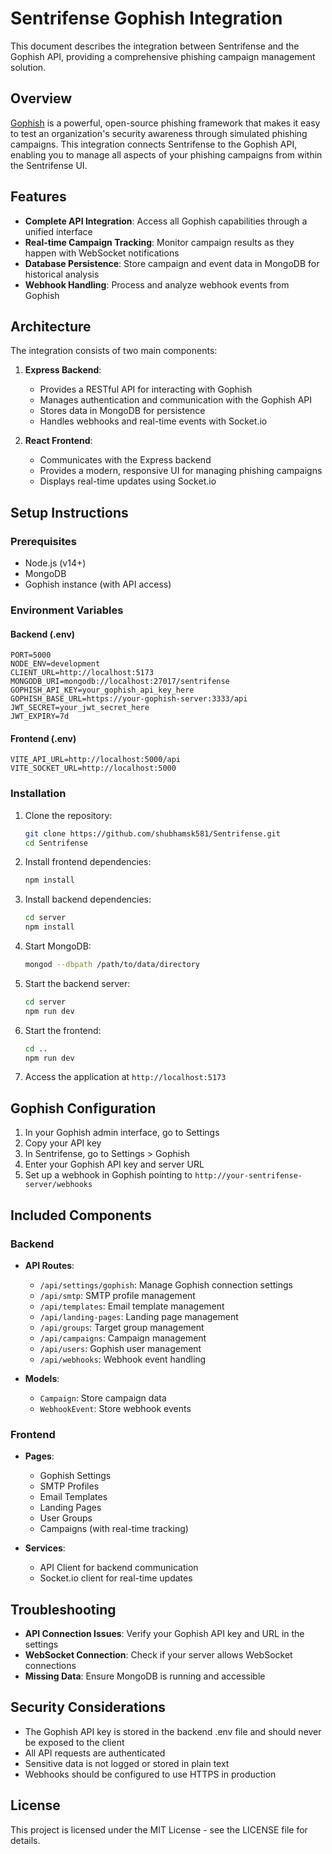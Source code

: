# Sentrifense Gophish Integration

This document describes the integration between Sentrifense and the Gophish API, providing a comprehensive phishing campaign management solution.

## Overview

[Gophish](https://getgophish.com/) is a powerful, open-source phishing framework that makes it easy to test an organization's security awareness through simulated phishing campaigns. This integration connects Sentrifense to the Gophish API, enabling you to manage all aspects of your phishing campaigns from within the Sentrifense UI.

## Features

- **Complete API Integration**: Access all Gophish capabilities through a unified interface
- **Real-time Campaign Tracking**: Monitor campaign results as they happen with WebSocket notifications
- **Database Persistence**: Store campaign and event data in MongoDB for historical analysis
- **Webhook Handling**: Process and analyze webhook events from Gophish

## Architecture

The integration consists of two main components:

1. **Express Backend**: 
   - Provides a RESTful API for interacting with Gophish
   - Manages authentication and communication with the Gophish API
   - Stores data in MongoDB for persistence
   - Handles webhooks and real-time events with Socket.io

2. **React Frontend**:
   - Communicates with the Express backend
   - Provides a modern, responsive UI for managing phishing campaigns
   - Displays real-time updates using Socket.io

## Setup Instructions

### Prerequisites

- Node.js (v14+)
- MongoDB
- Gophish instance (with API access)

### Environment Variables

#### Backend (.env)

```
PORT=5000
NODE_ENV=development
CLIENT_URL=http://localhost:5173
MONGODB_URI=mongodb://localhost:27017/sentrifense
GOPHISH_API_KEY=your_gophish_api_key_here
GOPHISH_BASE_URL=https://your-gophish-server:3333/api
JWT_SECRET=your_jwt_secret_here
JWT_EXPIRY=7d
```

#### Frontend (.env)

```
VITE_API_URL=http://localhost:5000/api
VITE_SOCKET_URL=http://localhost:5000
```

### Installation

1. Clone the repository:
   ```bash
   git clone https://github.com/shubhamsk581/Sentrifense.git
   cd Sentrifense
   ```

2. Install frontend dependencies:
   ```bash
   npm install
   ```

3. Install backend dependencies:
   ```bash
   cd server
   npm install
   ```

4. Start MongoDB:
   ```bash
   mongod --dbpath /path/to/data/directory
   ```

5. Start the backend server:
   ```bash
   cd server
   npm run dev
   ```

6. Start the frontend:
   ```bash
   cd ..
   npm run dev
   ```

7. Access the application at `http://localhost:5173`

## Gophish Configuration

1. In your Gophish admin interface, go to Settings
2. Copy your API key
3. In Sentrifense, go to Settings > Gophish
4. Enter your Gophish API key and server URL
5. Set up a webhook in Gophish pointing to `http://your-sentrifense-server/webhooks`

## Included Components

### Backend

- **API Routes**:
  - `/api/settings/gophish`: Manage Gophish connection settings
  - `/api/smtp`: SMTP profile management
  - `/api/templates`: Email template management
  - `/api/landing-pages`: Landing page management
  - `/api/groups`: Target group management
  - `/api/campaigns`: Campaign management
  - `/api/users`: Gophish user management
  - `/api/webhooks`: Webhook event handling

- **Models**:
  - `Campaign`: Store campaign data
  - `WebhookEvent`: Store webhook events

### Frontend

- **Pages**:
  - Gophish Settings
  - SMTP Profiles
  - Email Templates
  - Landing Pages
  - User Groups
  - Campaigns (with real-time tracking)

- **Services**:
  - API Client for backend communication
  - Socket.io client for real-time updates

## Troubleshooting

- **API Connection Issues**: Verify your Gophish API key and URL in the settings
- **WebSocket Connection**: Check if your server allows WebSocket connections
- **Missing Data**: Ensure MongoDB is running and accessible

## Security Considerations

- The Gophish API key is stored in the backend .env file and should never be exposed to the client
- All API requests are authenticated
- Sensitive data is not logged or stored in plain text
- Webhooks should be configured to use HTTPS in production

## License

This project is licensed under the MIT License - see the LICENSE file for details. 